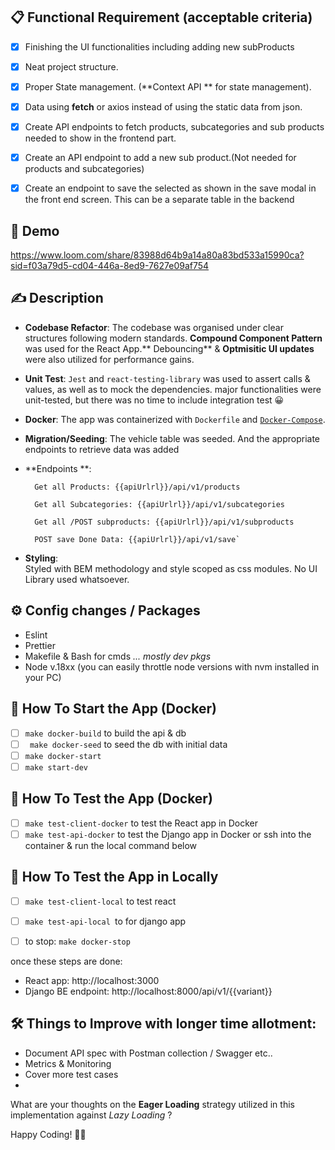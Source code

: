  
## 📋 Functional Requirement (acceptable criteria)


- [x] Finishing the UI functionalities including adding new subProducts
- [x] Neat project structure.
- [x] Proper State management.  (**Context API ** for state management).
- [x]  Data using **fetch** or axios instead of using the static data from json.
- [x] Create API endpoints to fetch products, subcategories and sub products needed to show in the frontend part.
- [x] Create an API endpoint to add a new sub product.(Not needed for products and subcategories)
- [x] Create an endpoint to save the selected as shown in the save modal in the front end screen. This can be a separate table in the backend


## 🎥  Demo


https://www.loom.com/share/83988d64b9a14a80a83bd533a15990ca?sid=f03a79d5-cd04-446a-8ed9-7627e09af754

## ✍️ Description

- **Codebase Refactor**: The codebase was  organised under clear structures following modern standards. **Compound Component Pattern** was used for the React App.** Debouncing** & **Optmisitic UI updates** were also utilized for performance gains.

- **Unit Test**:  `Jest`  and  `react-testing-library` was used to assert calls & values, as well as to mock the dependencies.   major functionalities  were unit-tested, but there was no time to include integration test 😀

- **Docker**: The app was containerized with `Dockerfile` and [`Docker-Compose`](https://docs.docker.com/compose/install/). 

- **Migration/Seeding**: The vehicle table was seeded. And the appropriate endpoints to retrieve data was added

- **Endpoints  **:  


  		Get all Products: {{apiUrlrl}}/api/v1/products
  
		Get all Subcategories: {{apiUrlrl}}/api/v1/subcategories
  
		Get all /POST subproducts: {{apiUrlrl}}/api/v1/subproducts
  
		POST save Done Data: {{apiUrlrl}}/api/v1/save`

- **Styling**:  
	Styled with BEM methodology  and style scoped as css modules. No UI Library used whatsoever.


## ⚙️ Config changes / Packages

- Eslint
- Prettier
- Makefile & Bash for cmds
	*... mostly dev pkgs*
- Node v.18xx (you can easily throttle node versions with nvm installed in your PC)

## 🧐 How To Start the App (Docker)

- [ ] `make docker-build` to build the api & db
- [ ] ` make docker-seed` to seed the db with initial data
- [ ] `make docker-start `
- [ ] `make start-dev`

## 🧐 How To Test the App (Docker)
- [ ] `make test-client-docker` to test the React app in Docker
- [ ] `make test-api-docker` to test the Django app in Docker 
			or ssh into the container & run the local command below

## 🧐 How To Test the App in Locally

- [ ] `make test-client-local` to test react
- [ ] `make test-api-local `to for django app
- [ ] to stop: `make docker-stop`


once these steps are done: 

   - React app: http://localhost:3000
   - Django BE endpoint: http://localhost:8000/api/v1/{{variant}}


## 🛠️ Things to Improve with longer time allotment: 
- Document API spec with Postman collection / Swagger etc..
- Metrics & Monitoring
- Cover more test cases
- 

What are your thoughts on the **Eager Loading** strategy utilized in this implementation against _Lazy Loading_ ?

Happy Coding! 👋🏽


